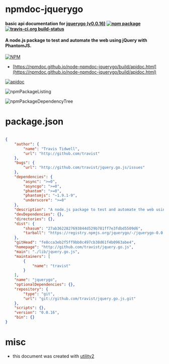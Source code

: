 # npmdoc-jquerygo

#### basic api documentation for  [jquerygo (v0.0.16)](http://github.com/travist/jquery.go.js)  [![npm package](https://img.shields.io/npm/v/npmdoc-jquerygo.svg?style=flat-square)](https://www.npmjs.org/package/npmdoc-jquerygo) [![travis-ci.org build-status](https://api.travis-ci.org/npmdoc/node-npmdoc-jquerygo.svg)](https://travis-ci.org/npmdoc/node-npmdoc-jquerygo)

#### A node.js package to test and automate the web using jQuery with PhantomJS.

[![NPM](https://nodei.co/npm/jquerygo.png?downloads=true&downloadRank=true&stars=true)](https://www.npmjs.com/package/jquerygo)

- [https://npmdoc.github.io/node-npmdoc-jquerygo/build/apidoc.html](https://npmdoc.github.io/node-npmdoc-jquerygo/build/apidoc.html)

[![apidoc](https://npmdoc.github.io/node-npmdoc-jquerygo/build/screenCapture.buildCi.browser.%252Ftmp%252Fbuild%252Fapidoc.html.png)](https://npmdoc.github.io/node-npmdoc-jquerygo/build/apidoc.html)

![npmPackageListing](https://npmdoc.github.io/node-npmdoc-jquerygo/build/screenCapture.npmPackageListing.svg)

![npmPackageDependencyTree](https://npmdoc.github.io/node-npmdoc-jquerygo/build/screenCapture.npmPackageDependencyTree.svg)



# package.json

```json

{
    "author": {
        "name": "Travis Tidwell",
        "url": "http://github.com/travist"
    },
    "bugs": {
        "url": "http://github.com/travist/jquery.go.js/issues"
    },
    "dependencies": {
        "async": ">=0",
        "asyncgo": ">=0",
        "phantom": ">=0",
        "phantomjs": "~1.9.1-9",
        "underscore": ">=0"
    },
    "description": "A node.js package to test and automate the web using jQuery with PhantomJS.",
    "devDependencies": {},
    "directories": {},
    "dist": {
        "shasum": "27ab3622827693844d529b781ff7e3fdbd5509d6",
        "tarball": "https://registry.npmjs.org/jquerygo/-/jquerygo-0.0.16.tgz"
    },
    "gitHead": "fe8cca3eb2f5ff9bb0c497cb38d61f4b0963abe4",
    "homepage": "http://github.com/travist/jquery.go.js",
    "main": "./lib/jquery.go.js",
    "maintainers": [
        {
            "name": "travist"
        }
    ],
    "name": "jquerygo",
    "optionalDependencies": {},
    "repository": {
        "type": "git",
        "url": "git://github.com/travist/jquery.go.js.git"
    },
    "scripts": {},
    "version": "0.0.16",
    "bin": {}
}
```



# misc
- this document was created with [utility2](https://github.com/kaizhu256/node-utility2)
